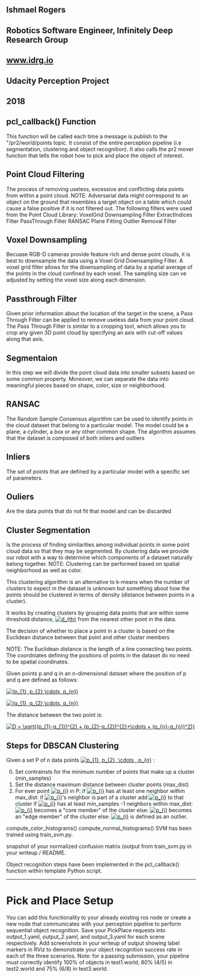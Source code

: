 ## Ishmael Rogers 
## Robotics Software Engineer, Infinitely Deep Research Group
## www.idrg.io
## Udacity Perception Project
## 2018

pcl_callback() Function
---
This function will be called each time a message is publish to the "/pr2/world/points topic. It consist of the entire perception pipeline (i.e segmentation, clustering and object recognition). It also calls the pr2 mover function that tells the robot how to pick and place the object of interest. 

Point Cloud Filtering
---
The process of removing useless, excessive and conflicting data points from within a point cloud. NOTE: Adversarial data might correspond to an object on the ground that resembles a target object on a table which could cause a false positive if it is not filtered out.
The following filters were used  from the Point Cloud Library:
VoxelGrid Downsampling Filter ExtractIndices Filter PassThrough Filter RANSAC Plane Fitting Outlier Removal Filter

Voxel Downsampling
---
Becuase RGB-D cameras provide feature rich and dense point clouds, it is best to downsample the data using a Voxel Grid Downsampling Filter.
A voxel grid filter allows for the downsampling of data by a spatial average of the points in the cloud confined by each voxel. The sampling size can ve adjusted by setting the voxel size along each dimension.

Passthrough Filter 
---
Given prior information about the location of the target in the scene, a Pass Through Filter can be applied to remove useless data from your point cloud.
The Pass Through Filter is similar to a cropping tool, which allows you to crop any given 3D point cloud by specifying an axis with cut-off values along that axis.

Segmentaion
---
In this step we will divide the point cloud data into smaller subsets based on some common property. Moreover, we can separate the data into meaningful pieces based on shape, color, size or neighborhood.


RANSAC
---
The Random Sample Consensus algorithm can be used to identify points in the cloud dataset that belong to a particular model. The model could be a plane, a cylinder, a box or any other common shape. The algorithm assumes that the dataset is composed of both inliers and outliers

Inliers
---
The set of points that are defined by a particular model with a specific set of parameters.

Ouliers
---
Are the data points that do not fit that model and can be discarded

Cluster Segmentation
--- 
Is the process of finding similarities among individual points in some point cloud data so that they may be segmented. By clustering data we provide our robot with a way to determine which components of a dataset naturally belong together. NOTE: Clustering can be performed based on spatial neighborhood as well as color.

This clustering algorithm is an alternative to k-means when the number of clusters to expect in the dataset is unknown but something about how the points should be clustered in terms of density (distance between points in a cluster). 

It works by creating clusters by grouping data points that are within some threshold distance, <a href="https://www.codecogs.com/eqnedit.php?latex=d_{th}" target="_blank"><img src="https://latex.codecogs.com/gif.latex?d_{th}" title="d_{th}" /></a> from the nearest other point in the data. 

The decision of whether to place a point in a cluster is based on the Euclidean distance between that point and other cluster members

NOTE: The Euclidean distance is the length of a line connecting two points. The coordniates defining the positions of points in the dataset do no need to be spatial coordinates. 

Given points p and q in an n-dimensional dataset where the position of p and q are defined as follows: 

<a href="https://www.codecogs.com/eqnedit.php?latex=(p_{1},&space;p_{2},\cdots,&space;p_{n})" target="_blank"><img src="https://latex.codecogs.com/gif.latex?(p_{1},&space;p_{2},\cdots,&space;p_{n})" title="(p_{1}, p_{2},\cdots, p_{n})" /></a>

<a href="https://www.codecogs.com/eqnedit.php?latex=(q_{1},&space;q_{2},\cdots,&space;q_{n})" target="_blank"><img src="https://latex.codecogs.com/gif.latex?(q_{1},&space;q_{2},\cdots,&space;q_{n})" title="(q_{1}, q_{2},\cdots, q_{n})" /></a>

The distance between the two point is:

<a href="https://www.codecogs.com/eqnedit.php?latex=D&space;=&space;\sqrt{(p_{1}-q_{1})^{2}&space;&plus;&space;(p_{2}-q_{2})^{2}&plus;\cdots&space;&plus;&space;(p_{n}-q_{n})^2)}" target="_blank"><img src="https://latex.codecogs.com/gif.latex?D&space;=&space;\sqrt{(p_{1}-q_{1})^{2}&space;&plus;&space;(p_{2}-q_{2})^{2}&plus;\cdots&space;&plus;&space;(p_{n}-q_{n})^2)}" title="D = \sqrt{(p_{1}-q_{1})^{2} + (p_{2}-q_{2})^{2}+\cdots + (p_{n}-q_{n})^2)}" /></a>

Steps for DBSCAN Clustering
--
Given a set P of n data points <a href="https://www.codecogs.com/eqnedit.php?latex=p_{1},&space;p_{2},&space;\cdots&space;,&space;p_{n}" target="_blank"><img src="https://latex.codecogs.com/gif.latex?p_{1},&space;p_{2},&space;\cdots&space;,&space;p_{n}" title="p_{1}, p_{2}, \cdots , p_{n}" /></a> : 

0. Set contrainsts for the minimum number of points that make up a cluster (min_samples)
1. Set the distance maximum distance between cluster points (max_dist)
2. For ever point <a href="https://www.codecogs.com/eqnedit.php?latex=p_{i}" target="_blank"><img src="https://latex.codecogs.com/gif.latex?p_{i}" title="p_{i}" /></a> in P:
      if <a href="https://www.codecogs.com/eqnedit.php?latex=p_{i}" target="_blank"><img src="https://latex.codecogs.com/gif.latex?p_{i}" title="p_{i}" /></a> has at least one neighbor within max_dist:
            if <a href="https://www.codecogs.com/eqnedit.php?latex=p_{i}" target="_blank"><img src="https://latex.codecogs.com/gif.latex?p_{i}" title="p_{i}" /></a>'s neighbor is part of a cluster 
                  add <a href="https://www.codecogs.com/eqnedit.php?latex=p_{i}" target="_blank"><img src="https://latex.codecogs.com/gif.latex?p_{i}" title="p_{i}" /></a> to that cluster
            if <a href="https://www.codecogs.com/eqnedit.php?latex=p_{i}" target="_blank"><img src="https://latex.codecogs.com/gif.latex?p_{i}" title="p_{i}" /></a> has at least min_samples -1 neighbors within max_dist:
                  <a href="https://www.codecogs.com/eqnedit.php?latex=p_{i}" target="_blank"><img src="https://latex.codecogs.com/gif.latex?p_{i}" title="p_{i}" /></a> becomes a "core member" of the cluster
            else: 
            <a href="https://www.codecogs.com/eqnedit.php?latex=p_{i}" target="_blank"><img src="https://latex.codecogs.com/gif.latex?p_{i}" title="p_{i}" /></a> becomes an "edge member" of the cluster
     else:
            <a href="https://www.codecogs.com/eqnedit.php?latex=p_{i}" target="_blank"><img src="https://latex.codecogs.com/gif.latex?p_{i}" title="p_{i}" /></a> is defined as an outlier.
        

 compute_color_histograms()
 compute_normal_histograms()
 SVM has been trained using train_svm.py. 
 
 snapshot of your normalized confusion matrix (output from train_svm.py in your writeup / README. 
 
 Object recognition steps have been implemented in the pcl_callback() function within template Python script. 
 
---

# Pick and Place Setup

You can add this functionality to your already existing ros node or create a new node that communicates with your perception pipeline to perform sequential object recognition. Save your PickPlace requests into output_1.yaml, output_2.yaml, and output_3.yaml for each scene respectively. Add screenshots in your writeup of output showing label markers in RViz to demonstrate your object recognition success rate in each of the three scenarios. Note: for a passing submission, your pipeline must correctly identify 100% of objects in test1.world, 80% (4/5) in test2.world and 75% (6/8) in test3.world.
